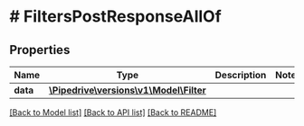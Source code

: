 # # FiltersPostResponseAllOf

## Properties

Name | Type | Description | Notes
------------ | ------------- | ------------- | -------------
**data** | [**\Pipedrive\versions\v1\Model\Filter**](Filter.md) |  |

[[Back to Model list]](../../README.md#models) [[Back to API list]](../../README.md#endpoints) [[Back to README]](../../README.md)
